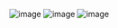 ![image](https://github.com/kkalyankumar9/sparts/assets/112814583/d78267e3-9192-4073-808d-aae87398bac6)
![image](https://github.com/kkalyankumar9/sparts/assets/112814583/729f2280-8443-4645-9cb2-54c5558e06f5)
![image](https://github.com/kkalyankumar9/sparts/assets/112814583/ca9b47bf-fbed-401b-ab3f-d93979734d57)
